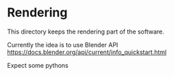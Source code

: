 # Rendering

This directory keeps the rendering part of the software.

Currently the idea is to use Blender API https://docs.blender.org/api/current/info_quickstart.html

Expect some pythons